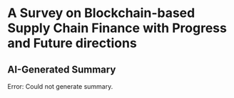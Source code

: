 # A Survey on Blockchain-based Supply Chain Finance with Progress and   Future directions

## AI-Generated Summary

Error: Could not generate summary.